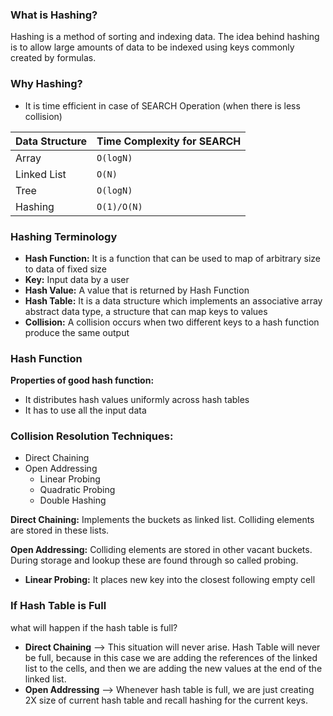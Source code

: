### What is Hashing?

Hashing is a method of sorting and indexing data. The idea behind hashing is to allow large amounts of data to be
indexed using keys commonly created by formulas.

### Why Hashing?

- It is time efficient in case of SEARCH Operation (when there is less collision)

| Data Structure | Time Complexity for SEARCH |
|----------------|----------------------------|
| Array          | `O(logN)`                  |
| Linked List    | `O(N)`                     |
| Tree           | `O(logN)`                  |
| Hashing        | `O(1)/O(N)`                |

### Hashing Terminology

- **Hash Function:** It is a function that can be used to map of arbitrary size to data of fixed size
- **Key:** Input data by a user
- **Hash Value:** A value that is returned by Hash Function
- **Hash Table:** It is a data structure which implements an associative array abstract data type, a structure that can
  map keys to values
- **Collision:** A collision occurs when two different keys to a hash function produce the same output

### Hash Function

**Properties of good hash function:**

- It distributes hash values uniformly across hash tables
- It has to use all the input data

### Collision Resolution Techniques:

- Direct Chaining
- Open Addressing
    - Linear Probing
    - Quadratic Probing
    - Double Hashing

**Direct Chaining:** Implements the buckets as linked list. Colliding elements are stored in these lists.

**Open Addressing:** Colliding elements are stored in other vacant buckets. During storage and lookup these are found
through so called probing.
- **Linear Probing:** It places new key into the closest following empty cell

### If Hash Table is Full

what will happen if the hash table is full?

- **Direct Chaining** --> This situation will never arise. Hash Table will never be full, because in this case we are
  adding the references of the linked list to the cells, and then we are adding the new values at the end of the linked
  list.
- **Open Addressing** --> Whenever hash table is full, we are just creating 2X size of current hash table and recall
  hashing for the current keys.